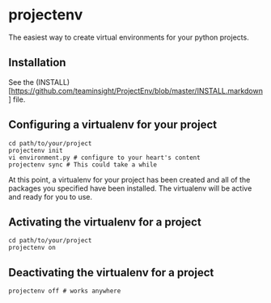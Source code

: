 projectenv
==========

The easiest way to create virtual environments for your python projects.

Installation
------------

See the (INSTALL)[https://github.com/teaminsight/ProjectEnv/blob/master/INSTALL.markdown] file.

Configuring a virtualenv for your project
-----------------------------------------

    cd path/to/your/project
    projectenv init
    vi environment.py # configure to your heart's content
    projectenv sync # This could take a while

At this point, a virtualenv for your project has been created and all of the
packages you specified have been installed. The virtualenv will be active and
ready for you to use.

Activating the virtualenv for a project
---------------------------------------

    cd path/to/your/project
    projectenv on

Deactivating the virtualenv for a project
-----------------------------------------

    projectenv off # works anywhere
